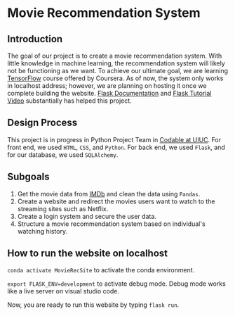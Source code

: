<h1>Movie Recommendation System</h1>


<h2>Introduction</h2>
The goal of our project is to create a movie recommendation system. With little knowledge in machine learning, the recommendation system will likely not be functioning as we want. To achieve our ultimate goal, we are learning <a href="https://www.coursera.org/professional-certificates/tensorflow-in-practice">TensorFlow</a> course offered by Coursera. As of now, the system only works in localhost address; however, we are planning on hosting it once we complete building the website. <a href="https://flask.palletsprojects.com/en/2.0.x/">Flask Documentation</a> and <a href="https://www.youtube.com/playlist?list=PL-osiE80TeTs4UjLw5MM6OjgkjFeUxCYH">Flask Tutorial Video</a> substantially has helped this project.


<h2>Design Process</h2>
This project is in progress in Python Project Team in <a href="illinois.campuslabs.com/engage/organization/codable">Codable at UIUC</a>. For front end, we used <code>HTML</code>, <code>CSS</code>, and <code>Python</code>. For back end, we used <code>Flask</code>, and for our database, we used <code>SQLAlchemy</code>.  

<h2>Subgoals</h2>
<ol>
  <li>Get the movie data from <a href="https://datasets.imdbws.com/">IMDb</a> and clean the data using <code>Pandas</code>.</li>
  <li>Create a website and redirect the movies users want to watch to the streaming sites such as Netflix.</li>
  <li>Create a login system and secure the user data.</li>
  <li>Structure a movie recommendation system based on individual's watching history.</li>
 </ol>

<h2>How to run the website on localhost</h2>
<p><code>conda activate MovieRecSite</code> to activate the conda environment.</p> 
<p><code>export FLASK_ENV=development</code> to activate debug mode. Debug mode works like a live server on visual studio code.</p>
<p>Now, you are ready to run this website by typing <code>flask run</code>.
